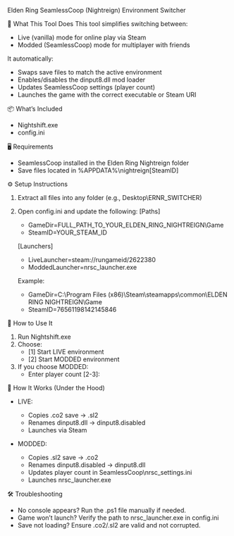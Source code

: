 Elden Ring SeamlessCoop (Nightreign) Environment Switcher

🔧 What This Tool Does
This tool simplifies switching between:
- Live (vanilla) mode for online play via Steam
- Modded (SeamlessCoop) mode for multiplayer with friends

It automatically:
- Swaps save files to match the active environment
- Enables/disables the dinput8.dll mod loader
- Updates SeamlessCoop settings (player count)
- Launches the game with the correct executable or Steam URI

📦 What’s Included
- Nightshift.exe
- config.ini

🖥 Requirements
- SeamlessCoop installed in the Elden Ring Nightreign folder
- Save files located in %APPDATA%\nightreign\[SteamID]

⚙️ Setup Instructions
1. Extract all files into any folder (e.g., Desktop\ERNR_SWITCHER)
2. Open config.ini and update the following:
   [Paths]
   - GameDir=FULL_PATH_TO_YOUR_ELDEN_RING_NIGHTREIGN\Game
   - SteamID=YOUR_STEAM_ID

   [Launchers]
   - LiveLauncher=steam://rungameid/2622380
   - ModdedLauncher=nrsc_launcher.exe

   Example:
   - GameDir=C:\Program Files (x86)\Steam\steamapps\common\ELDEN RING NIGHTREIGN\Game
   - SteamID=76561198142145846

🚀 How to Use It
1. Run Nightshift.exe
2. Choose:
   - [1] Start LIVE environment
   - [2] Start MODDED environment
3. If you choose MODDED:
   - Enter player count [2-3]:

🧼 How It Works (Under the Hood)
- LIVE:
  - Copies .co2 save → .sl2
  - Renames dinput8.dll → dinput8.disabled
  - Launches via Steam

- MODDED:
  - Copies .sl2 save → .co2
  - Renames dinput8.disabled → dinput8.dll
  - Updates player count in SeamlessCoop\nrsc_settings.ini
  - Launches nrsc_launcher.exe

🛠️ Troubleshooting
- No console appears? Run the .ps1 file manually if needed.
- Game won’t launch? Verify the path to nrsc_launcher.exe in config.ini
- Save not loading? Ensure .co2/.sl2 are valid and not corrupted.
